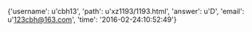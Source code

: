 {'username': u'cbh13', 'path': u'xz1193/1193.html', 'answer': u'D', 'email': u'123cbh@163.com', 'time': '2016-02-24:10:52:49'}